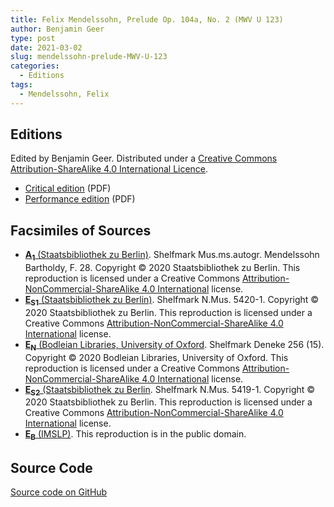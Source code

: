 ```yaml
---
title: Felix Mendelssohn, Prelude Op. 104a, No. 2 (MWV U 123)
author: Benjamin Geer
type: post
date: 2021-03-02
slug: mendelssohn-prelude-MWV-U-123
categories:
  - Editions
tags:
  - Mendelssohn, Felix
---
```


## Editions

Edited by Benjamin Geer. Distributed under a [Creative Commons
Attribution-ShareAlike 4.0 International
Licence](https://creativecommons.org/licenses/by-sa/4.0/deed.en).

- <a href="/editions/Mendelssohn_MWV_U_123_Critical_Edition.pdf" target="_blank">Critical edition</a> (PDF)
- <a href="/editions/Mendelssohn_MWV_U_123_Performance_Edition.pdf" target="_blank">Performance edition</a> (PDF)

## Facsimiles of Sources

- <a href="/facsimiles/Mendelssohn-MWV-U-123-A1-SBB.pdf"
  target="_blank">**A<sub>1</sub>** (Staatsbibliothek zu
  Berlin)</a>. Shelfmark Mus.ms.autogr. Mendelssohn Bartholdy,
  F. 28. Copyright © 2020 Staatsbibliothek zu Berlin. This
  reproduction is licensed under a Creative Commons
  [Attribution-NonCommercial-ShareAlike 4.0
  International](http://creativecommons.org/licenses/by-nc-sa/4.0/deed.en)
  license.
- <a href="/facsimiles/Mendelssohn-MWV-U-123-S1-SBB.pdf"
  target="_blank">**E<sub>S1</sub>** (Staatsbibliothek zu
  Berlin)</a>. Shelfmark N.Mus. 5420-1. Copyright © 2020
  Staatsbibliothek zu Berlin. This reproduction is licensed under a
  Creative Commons [Attribution-NonCommercial-ShareAlike 4.0
  International](http://creativecommons.org/licenses/by-nc-sa/4.0/deed.en)
  license.
- <a href="/facsimiles/Mendelssohn-MWV-U-123-N-Oxford.pdf"
  target="_blank">**E<sub>N</sub>** (Bodleian Libraries, University of
  Oxford</a>. Shelfmark Deneke 256 (15). Copyright © 2020 Bodleian
  Libraries, University of Oxford. This reproduction is licensed under
  a Creative Commons [Attribution-NonCommercial-ShareAlike 4.0
  International](http://creativecommons.org/licenses/by-nc-sa/4.0/deed.en)
  license.
- <a href="/facsimiles/Mendelssohn-MWV-U-123-S2-SBB.pdf"
  target="_blank">**E<sub>S2</sub>** (Staatsbibliothek zu
  Berlin</a>. Shelfmark N.Mus. 5419-1. Copyright © 2020
  Staatsbibliothek zu Berlin. This reproduction is licensed under a
  Creative Commons [Attribution-NonCommercial-ShareAlike 4.0
  International](http://creativecommons.org/licenses/by-nc-sa/4.0/deed.en)
  license.
- <a href="/facsimiles/Mendelssohn-MWV-U-123-Breitkopf-IMSLP.pdf"
  target="_blank">**E<sub>B</sub>** (IMSLP)</a>. This reproduction is
  in the public domain.

## Source Code

[Source code on GitHub](https://github.com/benjamingeer/Tondauer/tree/master/editions/Mendelssohn_MWV_U_123)
